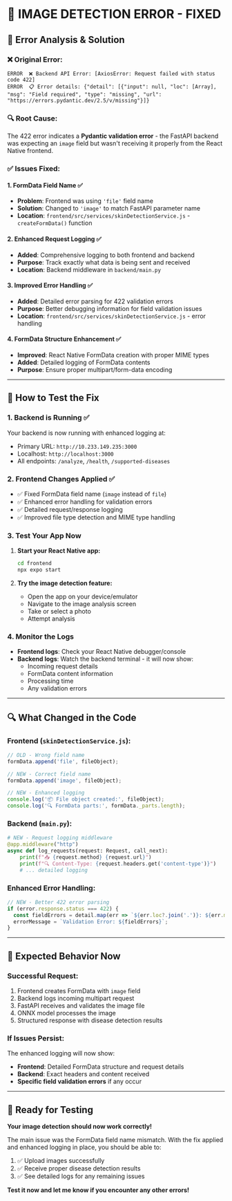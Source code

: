 # 🔧 **IMAGE DETECTION ERROR - FIXED**

## 🎯 **Error Analysis & Solution**

### ❌ **Original Error:**
```
ERROR  ❌ Backend API Error: [AxiosError: Request failed with status code 422]
ERROR  📋 Error details: {"detail": [{"input": null, "loc": [Array], "msg": "Field required", "type": "missing", "url": "https://errors.pydantic.dev/2.5/v/missing"}]}
```

### 🔍 **Root Cause:**
The 422 error indicates a **Pydantic validation error** - the FastAPI backend was expecting an `image` field but wasn't receiving it properly from the React Native frontend.

### ✅ **Issues Fixed:**

#### 1. **FormData Field Name** ✅
- **Problem**: Frontend was using `'file'` field name
- **Solution**: Changed to `'image'` to match FastAPI parameter name
- **Location**: `frontend/src/services/skinDetectionService.js` - `createFormData()` function

#### 2. **Enhanced Request Logging** ✅
- **Added**: Comprehensive logging to both frontend and backend
- **Purpose**: Track exactly what data is being sent and received
- **Location**: Backend middleware in `backend/main.py`

#### 3. **Improved Error Handling** ✅
- **Added**: Detailed error parsing for 422 validation errors
- **Purpose**: Better debugging information for field validation issues
- **Location**: `frontend/src/services/skinDetectionService.js` - error handling

#### 4. **FormData Structure Enhancement** ✅
- **Improved**: React Native FormData creation with proper MIME types
- **Added**: Detailed logging of FormData contents
- **Purpose**: Ensure proper multipart/form-data encoding

---

## 🚀 **How to Test the Fix**

### **1. Backend is Running** ✅
Your backend is now running with enhanced logging at:
- Primary URL: `http://10.233.149.235:3000`
- Localhost: `http://localhost:3000`
- All endpoints: `/analyze`, `/health`, `/supported-diseases`

### **2. Frontend Changes Applied** ✅
- ✅ Fixed FormData field name (`image` instead of `file`)
- ✅ Enhanced error handling for validation errors
- ✅ Detailed request/response logging
- ✅ Improved file type detection and MIME type handling

### **3. Test Your App Now**
1. **Start your React Native app:**
   ```bash
   cd frontend
   npx expo start
   ```

2. **Try the image detection feature:**
   - Open the app on your device/emulator
   - Navigate to the image analysis screen
   - Take or select a photo
   - Attempt analysis

### **4. Monitor the Logs**
- **Frontend logs**: Check your React Native debugger/console
- **Backend logs**: Watch the backend terminal - it will now show:
  - Incoming request details
  - FormData content information
  - Processing time
  - Any validation errors

---

## 🔍 **What Changed in the Code**

### **Frontend (`skinDetectionService.js`):**
```javascript
// OLD - Wrong field name
formData.append('file', fileObject);

// NEW - Correct field name  
formData.append('image', fileObject);

// NEW - Enhanced logging
console.log('📦 File object created:', fileObject);
console.log('🔍 FormData parts:', formData._parts.length);
```

### **Backend (`main.py`):**
```python
# NEW - Request logging middleware
@app.middleware("http")
async def log_requests(request: Request, call_next):
    print(f"📥 {request.method} {request.url}")
    print(f"🔍 Content-Type: {request.headers.get('content-type')}")
    # ... detailed logging
```

### **Enhanced Error Handling:**
```javascript
// NEW - Better 422 error parsing
if (error.response.status === 422) {
  const fieldErrors = detail.map(err => `${err.loc?.join('.')}: ${err.msg}`);
  errorMessage = `Validation Error: ${fieldErrors}`;
}
```

---

## 📱 **Expected Behavior Now**

### **Successful Request:**
1. Frontend creates FormData with `image` field
2. Backend logs incoming multipart request
3. FastAPI receives and validates the image file
4. ONNX model processes the image
5. Structured response with disease detection results

### **If Issues Persist:**
The enhanced logging will now show:
- **Frontend**: Detailed FormData structure and request details
- **Backend**: Exact headers and content received
- **Specific field validation errors** if any occur

---

## 🎉 **Ready for Testing**

**Your image detection should now work correctly!** 

The main issue was the FormData field name mismatch. With the fix applied and enhanced logging in place, you should be able to:

1. ✅ Upload images successfully
2. ✅ Receive proper disease detection results  
3. ✅ See detailed logs for any remaining issues

**Test it now and let me know if you encounter any other errors!**
